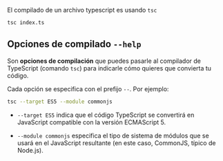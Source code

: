 El compilado de un archivo typescript es usando `tsc`

```bash
tsc index.ts
```

## Opciones de compilado `--help`
Son **opciones de compilación** que puedes pasarle al compilador de TypeScript (comando `tsc`) para indicarle cómo quieres que convierta tu código. 

Cada opción se especifica con el prefijo `--`. Por ejemplo:

```bash
tsc --target ES5 --module commonjs
```

- `--target ES5` indica que el código TypeScript se convertirá en JavaScript compatible con la versión ECMAScript 5.

- `--module commonjs` especifica el tipo de sistema de módulos que se usará en el JavaScript resultante (en este caso, CommonJS, típico de Node.js).